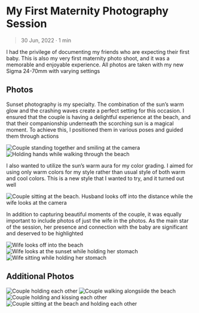 

# My First Maternity Photography Session

> 30 Jun, 2022 · 1 min

I had the privilege of documenting my friends who are
expecting their first baby. This is also my very first maternity photo shoot, and
it was a memorable and enjoyable experience. All photos are taken with my new
Sigma 24-70mm with varying settings


## Photos

Sunset photography is my specialty. The combination of the sun&rsquo;s warm glow and
the crashing waves create a perfect setting for this occasion. I ensured that
the couple is having a delightful experience at the beach, and that their
companionship underneath the scorching sun is a magical moment. To
achieve this, I positioned them in various poses and guided them through actions

<img src="https://res.cloudinary.com/buraiyen/image/upload/c_scale,w_1200/v1620240510/BEN_Website/blog/Maternity/BEN_maternity1.webp" alt="Couple standing together and smiling at the camera" />

<img src="https://res.cloudinary.com/buraiyen/image/upload/c_scale,w_1200/v1620240510/BEN_Website/blog/Maternity/BEN_maternity2.webp" alt="Holding hands while walking through the beach" />

I also wanted to utilize the sun&rsquo;s warm aura for my color grading. I
aimed for using only warm colors for my style rather than usual style of both
warm and cool colors. This is a new style that I wanted to try, and it turned
out well

<img src="https://res.cloudinary.com/buraiyen/image/upload/c_scale,w_1200/v1620240510/BEN_Website/blog/Maternity/BEN_maternity6.webp" alt="Couple sitting at the beach. Husband looks off into the distance while the wife looks at the camera" />

In addition to capturing beautiful moments of the couple, it was equally
important to include photos of just the wife in the photos. As the main star of
the session, her presence and connection with the baby are significant and
deserved to be highlighted

<img src="https://res.cloudinary.com/buraiyen/image/upload/c_scale,w_1200/v1620240510/BEN_Website/blog/Maternity/BEN_maternity8.webp" alt="Wife looks off into the beach" />

<img src="https://res.cloudinary.com/buraiyen/image/upload/c_scale,w_1200/v1620240510/BEN_Website/blog/Maternity/BEN_maternity9.webp" alt="Wife looks at the sunset while holding her stomach" />

<img src="https://res.cloudinary.com/buraiyen/image/upload/c_scale,w_1200/v1620240510/BEN_Website/blog/Maternity/BEN_maternity10.webp" alt="Wife sitting while holding her stomach" />


## Additional Photos

<img src="https://res.cloudinary.com/buraiyen/image/upload/c_scale,w_1200/v1620240510/BEN_Website/blog/Maternity/BEN_maternity3.webp" alt="Couple holding each other" />

<img src="https://res.cloudinary.com/buraiyen/image/upload/c_scale,w_1200/v1620240510/BEN_Website/blog/Maternity/BEN_maternity4.webp" alt="Couple walking alongsiide the beach" />

<img src="https://res.cloudinary.com/buraiyen/image/upload/c_scale,w_1200/v1620240510/BEN_Website/blog/Maternity/BEN_maternity5.webp" alt="Couple holding and kissing each other" />

<img src="https://res.cloudinary.com/buraiyen/image/upload/c_scale,w_1200/v1620240510/BEN_Website/blog/Maternity/BEN_maternity7.webp" alt="Couple sitting at the beach and holding each other" />

